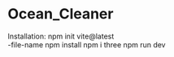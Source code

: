 ﻿# Ocean_Cleaner


Installation:
npm init vite@latest\
-file-name
npm install
npm i three
npm run dev
